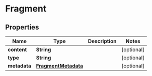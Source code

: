 

# Fragment


## Properties

| Name | Type | Description | Notes |
|------------ | ------------- | ------------- | -------------|
|**content** | **String** |  |  [optional] |
|**type** | **String** |  |  [optional] |
|**metadata** | [**FragmentMetadata**](FragmentMetadata.md) |  |  [optional] |




